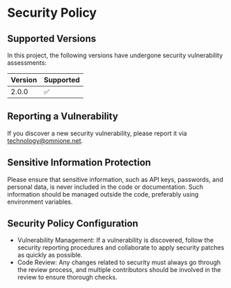 # Security Policy

## Supported Versions
In this project, the following versions have undergone security vulnerability assessments:

| Version | Supported          |
| ------- | ------------------ |
| 2.0.0   | ✅                 |

## Reporting a Vulnerability
If you discover a new security vulnerability, please report it via [technology@omnione.net](mailto:technology@omnione.net).

## Sensitive Information Protection
Please ensure that sensitive information, such as API keys, passwords, and personal data, is never included in the code or documentation. Such information should be managed outside the code, preferably using environment variables.

## Security Policy Configuration
- Vulnerability Management: If a vulnerability is discovered, follow the security reporting procedures and collaborate to apply security patches as quickly as possible.
- Code Review: Any changes related to security must always go through the review process, and multiple contributors should be involved in the review to ensure thorough checks.
